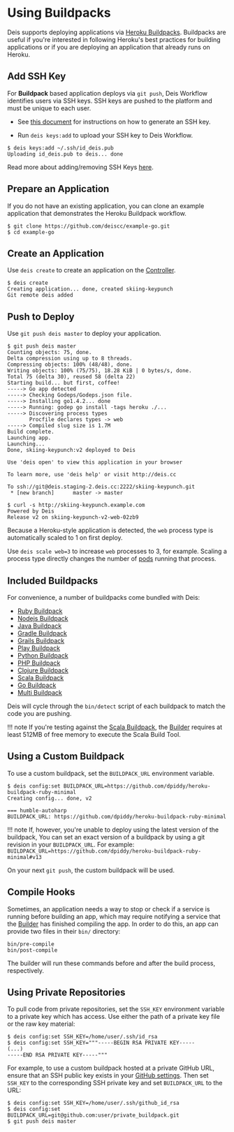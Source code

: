 # Using Buildpacks

Deis supports deploying applications via [Heroku Buildpacks][]. Buildpacks are useful if you're interested in following Heroku's best practices for building applications or if you are deploying an application that already runs on Heroku.

## Add SSH Key

For **Buildpack** based application deploys via `git push`, Deis Workflow identifies users via SSH keys. SSH keys are pushed to the platform and must be unique to each user.

- See [this document](../users/ssh-keys.md#generate-an-ssh-key) for instructions on how to generate an SSH key.

- Run `deis keys:add` to upload your SSH key to Deis Workflow.

```
$ deis keys:add ~/.ssh/id_deis.pub
Uploading id_deis.pub to deis... done
```

Read more about adding/removing SSH Keys [here](../users/ssh-keys.md#adding-and-removing-ssh-keys).

## Prepare an Application

If you do not have an existing application, you can clone an example application that demonstrates the Heroku Buildpack workflow.

    $ git clone https://github.com/deiscc/example-go.git
    $ cd example-go


## Create an Application

Use `deis create` to create an application on the [Controller][].

    $ deis create
    Creating application... done, created skiing-keypunch
    Git remote deis added


## Push to Deploy

Use `git push deis master` to deploy your application.

    $ git push deis master
    Counting objects: 75, done.
    Delta compression using up to 8 threads.
    Compressing objects: 100% (48/48), done.
    Writing objects: 100% (75/75), 18.28 KiB | 0 bytes/s, done.
    Total 75 (delta 30), reused 58 (delta 22)
    Starting build... but first, coffee!
    -----> Go app detected
    -----> Checking Godeps/Godeps.json file.
    -----> Installing go1.4.2... done
    -----> Running: godep go install -tags heroku ./...
    -----> Discovering process types
           Procfile declares types -> web
    -----> Compiled slug size is 1.7M
    Build complete.
    Launching app.
    Launching...
    Done, skiing-keypunch:v2 deployed to Deis

    Use 'deis open' to view this application in your browser

    To learn more, use 'deis help' or visit http://deis.cc

    To ssh://git@deis.staging-2.deis.cc:2222/skiing-keypunch.git
     * [new branch]      master -> master

    $ curl -s http://skiing-keypunch.example.com
    Powered by Deis
    Release v2 on skiing-keypunch-v2-web-02zb9

Because a Heroku-style application is detected, the `web` process type is automatically scaled to 1 on first deploy.

Use `deis scale web=3` to increase `web` processes to 3, for example. Scaling a
process type directly changes the number of [pods] running that process.


## Included Buildpacks

For convenience, a number of buildpacks come bundled with Deis:

 * [Ruby Buildpack][]
 * [Nodejs Buildpack][]
 * [Java Buildpack][]
 * [Gradle Buildpack][]
 * [Grails Buildpack][]
 * [Play Buildpack][]
 * [Python Buildpack][]
 * [PHP Buildpack][]
 * [Clojure Buildpack][]
 * [Scala Buildpack][]
 * [Go Buildpack][]
 * [Multi Buildpack][]

Deis will cycle through the `bin/detect` script of each buildpack to match the code you
are pushing.

!!! note
    If you're testing against the [Scala Buildpack][], the [Builder][] requires at least
    512MB of free memory to execute the Scala Build Tool.


## Using a Custom Buildpack

To use a custom buildpack, set the `BUILDPACK_URL` environment variable.

    $ deis config:set BUILDPACK_URL=https://github.com/dpiddy/heroku-buildpack-ruby-minimal
    Creating config... done, v2

    === humble-autoharp
    BUILDPACK_URL: https://github.com/dpiddy/heroku-buildpack-ruby-minimal

!!! note
    If, however, you're unable to deploy using the latest version of the buildpack, You can set an exact version of a buildpack by using a git revision in your `BUILDPACK_URL`. For example: `BUILDPACK_URL=https://github.com/dpiddy/heroku-buildpack-ruby-minimal#v13`

On your next `git push`, the custom buildpack will be used.


## Compile Hooks

Sometimes, an application needs a way to stop or check if a service is running before building an
app, which may require notifying a service that the [Builder][] has finished compiling the app. In
order to do this, an app can provide two files in their `bin/` directory:

```
bin/pre-compile
bin/post-compile
```

The builder will run these commands before and after the build process, respectively.


## Using Private Repositories

To pull code from private repositories, set the `SSH_KEY` environment variable to a private key
which has access. Use either the path of a private key file or the raw key material:

    $ deis config:set SSH_KEY=/home/user/.ssh/id_rsa
    $ deis config:set SSH_KEY="""-----BEGIN RSA PRIVATE KEY-----
    (...)
    -----END RSA PRIVATE KEY-----"""

For example, to use a custom buildpack hosted at a private GitHub URL, ensure that an SSH public
key exists in your [GitHub settings][]. Then set `SSH_KEY` to the corresponding SSH private key
and set `BUILDPACK_URL` to the URL:

    $ deis config:set SSH_KEY=/home/user/.ssh/github_id_rsa
    $ deis config:set BUILDPACK_URL=git@github.com:user/private_buildpack.git
    $ git push deis master


[pods]: http://kubernetes.io/v1.1/docs/user-guide/pods.html
[controller]: ../understanding-workflow/components.md#controller
[builder]: ../understanding-workflow/components.md#builder
[Ruby Buildpack]: https://github.com/heroku/heroku-buildpack-ruby
[Nodejs Buildpack]: https://github.com/heroku/heroku-buildpack-nodejs
[Java Buildpack]: https://github.com/heroku/heroku-buildpack-java
[Gradle Buildpack]: https://github.com/heroku/heroku-buildpack-gradle
[Grails Buildpack]: https://github.com/heroku/heroku-buildpack-grails
[Play Buildpack]: https://github.com/heroku/heroku-buildpack-play
[Python Buildpack]: https://github.com/heroku/heroku-buildpack-python
[PHP Buildpack]: https://github.com/heroku/heroku-buildpack-php
[Clojure Buildpack]: https://github.com/heroku/heroku-buildpack-clojure
[Scala Buildpack]: https://github.com/heroku/heroku-buildpack-scala
[Go Buildpack]: https://github.com/kr/heroku-buildpack-go
[Multi Buildpack]: https://github.com/heroku/heroku-buildpack-multi
[Heroku Buildpacks]: https://devcenter.heroku.com/articles/buildpacks
[GitHub settings]: https://github.com/settings/ssh
